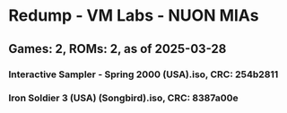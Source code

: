 # Redump - VM Labs - NUON MIAs
## Games: 2, ROMs: 2, as of 2025-03-28

### Interactive Sampler - Spring 2000 (USA).iso, CRC: 254b2811
### Iron Soldier 3 (USA) (Songbird).iso, CRC: 8387a00e

